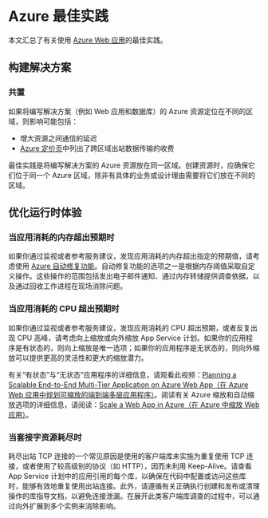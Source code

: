 <properties
	pageTitle="有关 Azure Web 应用的最佳实践"
	description="了解有关 Azure Web 应用的最佳实践和故障排除方法。"
	services="app-service"
	documentationCenter=""
	authors="dariac"
	manager="wpickett"
	editor="mollybos"/>

<tags
	ms.service="app-service"
	ms.date="05/05/2016"
	wacn.date="05/30/2016"/>
    
# Azure 最佳实践

本文汇总了有关使用 [Azure Web 应用](/documentation/services/web-sites/)的最佳实践。

## <a name="resourcecomposition"></a>构建解决方案

### <a name="colocation"></a>共置
如果将编写解决方案（例如 Web 应用和数据库）的 Azure 资源定位在不同的区域，则影响可能包括：
* 增大资源之间通信的延迟
* [Azure 定价页](/pricing/details/data-transfer/)中列出了跨区域出站数据传输的收费

最佳实践是将编写解决方案的 Azure 资源放在同一区域。创建资源时，应确保它们位于同一个 Azure 区域，除非有具体的业务或设计理由需要将它们放在不同的区域。

## <a name="resourcemanagement"></a>优化运行时体验

### <a name="memoryresources"></a>当应用消耗的内存超出预期时
如果你通过监视或者参考服务建议，发现应用消耗的内存超出指定的预期值，请考虑使用 [Azure 自动修复功能](https://azure.microsoft.com/blog/auto-healing-windows-azure-web-sites)。自动修复功能的选项之一是根据内存阈值采取自定义操作。这些操作的范围包括发出电子邮件通知、通过内存转储提供调查依据，以及通过回收工作进程在现场消除问题。

### <a name="CPUresources"></a>当应用消耗的 CPU 超出预期时
如果你通过监视或者参考服务建议，发现应用消耗的 CPU 超出预期，或者反复出现 CPU 高峰，请考虑向上缩放或向外缩放 App Service 计划。如果你的应用程序是有状态的，则向上缩放是唯一选项；如果你的应用程序是无状态的，则向外缩放可以提供更高的灵活性和更大的缩放潜力。

有关“有状态”与“无状态”应用程序的详细信息，请观看此视频：[Planning a Scalable End-to-End Multi-Tier Application on Azure Web App（在 Azure Web 应用中规划可缩放的端到端多层应用程序）](https://channel9.msdn.com/Events/TechEd/NorthAmerica/2014/DEV-B414#fbid=?hashlink=fbid)。阅读有关 Azure 缩放和自动缩放选项的详细信息，请阅读：[Scale a Web App in Azure（在 Azure 中缩放 Web 应用）](/documentation/articles/web-sites-scale)。

### <a name="socketresources"></a>当套接字资源耗尽时
耗尽出站 TCP 连接的一个常见原因是使用的客户端库未实施为重复使用 TCP 连接，或者使用了较高级别的协议（如 HTTP），因而未利用 Keep-Alive。请查看 App Service 计划中的应用引用的每个库，以确保在代码中配置或访问这些库时，能够有效地重复使用出站连接。此外，请遵循有关正确执行创建和发布或清理操作的库指导文档，以避免连接泄漏。在展开此类客户端库调查的过程中，可以通过向外扩展到多个实例来消除影响。



<!---HONumber=Mooncake_0523_2016-->